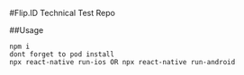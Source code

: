 #Flip.ID Technical Test Repo

##Usage

```
npm i
dont forget to pod install
npx react-native run-ios OR npx react-native run-android
```
